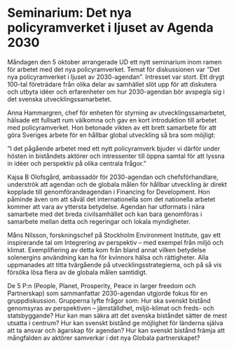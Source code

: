 # Seminarium: Det nya policyramverket i ljuset av Agenda 2030

Måndagen den 5 oktober arrangerade UD ett nytt seminarium inom ramen för arbetet med det nya policyramverket. Temat för diskussionen var ”Det nya policyramverket i ljuset av 2030-agendan”. Intresset var stort. Ett drygt 100-tal företrädare från olika delar av samhället slöt upp för att diskutera och utbyta idéer och erfarenheter om hur 2030-agendan bör avspegla sig i det svenska utvecklingssamarbetet.

Anna Hammargren, chef för enheten för styrning av utvecklingssamarbetet, hälsade ett fullsatt rum välkomna och gav en kort introduktion till arbetet med policyramverket. Hon betonade vikten av ett brett samarbete för att göra Sveriges arbete för en hållbar global utveckling så bra som möjligt:

”I det pågående arbetet med ett nytt policyramverk bjuder vi därför under hösten in biståndets aktörer och intressenter till öppna samtal för att lyssna in idéer och perspektiv på olika centrala frågor.”

Kajsa B Olofsgård, ambassadör för 2030-agendan och chefsförhandlare, underströk att agendan och de globala målen för hållbar utveckling är direkt kopplade till genomförandeagendan i Financing for Development. Hon påminde även om att såväl det internationella som det nationella arbetet kommer att vara av yttersta betydelse. Agendan har utformats i nära samarbete med det breda civilsamhället och kan bara genomföras i samarbete mellan detta och regeringar och lokala myndigheter.

Måns Nilsson, forskningschef på Stockholm Environment Institute, gav ett inspirerande tal om Integrering av perspektiv – med exempel från miljö och klimat. Exemplifiering av detta kom från bland annat vilken betydelse solenergins användning kan ha för kvinnors hälsa och rättigheter. Alla uppmanades att titta tvärgående på utvecklingsstrategierna, och på så vis försöka lösa flera av de globala målen samtidigt.

De 5 P:n (People, Planet, Prosperity, Peace in larger freedom och Partnerskap) som sammanfattar 2030-agendan utgjorde fokus för en gruppdiskussion. Grupperna lyfte frågor som: Hur ska svenskt bistånd genomsyras av perspektiven – jämställdhet, miljö-klimat och freds- och statsbyggande? Hur kan man säkra att det svenska biståndet sätter de mest utsatta i centrum? Hur kan svenskt bistånd ge möjlighet för länderna själva att ta ansvar och ägarskap för agendan? Hur kan svenskt bistånd främja att mångfalden av aktörer samverkar i det nya Globala partnerskapet?
